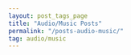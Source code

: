 ```yaml
---
layout: post_tags_page
title: "Audio/Music Posts"
permalink: "/posts-audio-music/"
tag: audio/music
---
```





